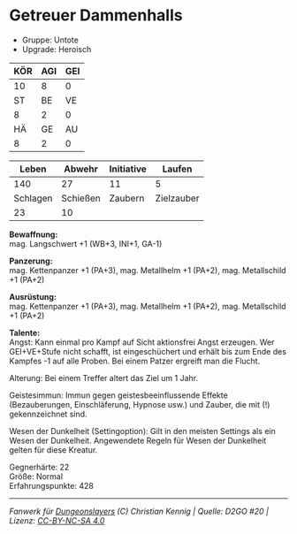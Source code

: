 # Getreuer Dammenhalls  
- Gruppe: Untote  
- Upgrade: Heroisch  

| KÖR | AGI | GEI |  
| --- | --- | --- |  
| 10  | 8   | 0   |
| ST  | BE  | VE  |  
| 8   | 2   | 0   |
| HÄ  | GE  | AU  |  
| 8   | 2   | 0   |


| Leben    | Abwehr   | Initiative | Laufen     |
| -------- | -------- | ---------- | ---------- |
| 140      | 27       | 11         | 5          |
| Schlagen | Schießen | Zaubern    | Zielzauber |
| 23       | 10       |            |            |

**Bewaffnung:**  
mag. Langschwert +1 (WB+3, INI+1, GA-1)

**Panzerung:**  
mag. Kettenpanzer +1 (PA+3), mag. Metallhelm +1 (PA+2), mag. Metallschild +1 (PA+2)

**Ausrüstung:**  
mag. Kettenpanzer +1 (PA+3), mag. Metallhelm +1 (PA+2), mag. Metallschild +1 (PA+2)

**Talente:**  
Angst: Kann einmal pro Kampf auf Sicht aktionsfrei Angst erzeugen. Wer GEI+VE+Stufe nicht schafft, ist eingeschüchert und erhält bis zum Ende des Kampfes -1 auf alle Proben. Bei einem Patzer ergreift man die Flucht. 

Alterung: Bei einem Treffer altert das Ziel um 1 Jahr. 

Geistesimmun: Immun gegen geistesbeeinflussende Effekte (Bezauberungen, Einschläferung, Hypnose usw.) und Zauber, die mit (!) gekennzeichnet sind. 

Wesen der Dunkelheit (Settingoption): Gilt in den meisten Settings als ein Wesen der Dunkelheit. Angewendete Regeln für Wesen der Dunkelheit gelten für diese Kreatur. 


Gegnerhärte: 22  
Größe: Normal  
Erfahrungspunkte: 428  



___
*Fanwerk für [Dungeonslayers](https://www.dungeonslayers.net/) (C) Christian Kennig | Quelle: D2GO #20 | Lizenz: [CC-BY-NC-SA 4.0](https://creativecommons.org/licenses/by-nc-sa/4.0/deed.de)*